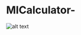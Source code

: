 # MICalculator-
![alt text](https://github.com/MIma80/MICalculator/blob/main/preview.gif "preview")
